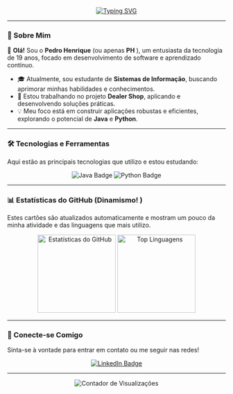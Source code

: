 <div align="center">
  <a href="https://git.io/typing-svg"><img src="https://readme-typing-svg.herokuapp.com?font=Fira+Code&size=30&pause=1000&color=F7F7F7&center=true&vCenter=true&width=435&lines=Ol%C3%A1%2C+Eu+sou+o+Pedro+Henrique+%28PH%29!;Bem-vindo+ao+meu+GitHub." alt="Typing SVG" /></a>
</div>

---

### 🚀 Sobre Mim

👋 **Olá!** Sou o **Pedro Henrique** (ou apenas **PH** ), um entusiasta da tecnologia de 19 anos, focado em desenvolvimento de software e aprendizado contínuo.

- 🎓 Atualmente, sou estudante de **Sistemas de Informação**, buscando aprimorar minhas habilidades e conhecimentos.
- 💼 Estou trabalhando no projeto **Dealer Shop**, aplicando e desenvolvendo soluções práticas.
- 💡 Meu foco está em construir aplicações robustas e eficientes, explorando o potencial de **Java** e **Python**.

---

### 🛠️ Tecnologias e Ferramentas

Aqui estão as principais tecnologias que utilizo e estou estudando:

<div align="center">
  <img src="https://img.shields.io/badge/Java-007396?style=for-the-badge&logo=java&logoColor=white" alt="Java Badge" />
  <img src="https://img.shields.io/badge/Python-3776AB?style=for-the-badge&logo=python&logoColor=white" alt="Python Badge" />
  <!-- Adicione mais tecnologias aqui! Ex: -->
  <!-- <img src="https://img.shields.io/badge/React-20232A?style=for-the-badge&logo=react&logoColor=61DAFB" alt="React Badge" /> -->
</div>

---

### 📊 Estatísticas do GitHub (Dinamismo! )

Estes cartões são atualizados automaticamente e mostram um pouco da minha atividade e das linguagens que mais utilizo.

<div align="center">
  <!-- Cartão de Estatísticas Gerais -->
  <img height="180em" src="https://github-readme-stats.vercel.app/api?username=PedrohgdSantos&show_icons=true&theme=dark&include_all_commits=true&count_private=true" alt="Estatísticas do GitHub" />
  
  <!-- Cartão de Linguagens Mais Usadas -->
  <img height="180em" src="https://github-readme-stats.vercel.app/api/top-langs/?username=PedrohgdSantos&layout=compact&langs_count=6&theme=dark" alt="Top Linguagens" />
</div>

---

### 🔗 Conecte-se Comigo

Sinta-se à vontade para entrar em contato ou me seguir nas redes!

<div align="center">
  <a href="https://www.linkedin.com/in/pedro-henrique-s-b75396298/" target="_blank">
    <img src="https://img.shields.io/badge/LinkedIn-0077B5?style=for-the-badge&logo=linkedin&logoColor=white" alt="LinkedIn Badge" />
  </a>
  <!-- Adicione seu Instagram, Twitter, etc. -->
</div>

---

<div align="center">
  <!-- Contador de Visualizações (Visitor Badge - Mais Estável) -->
  <img src="https://visitor-badge.laobi.icu/badge?page_id=PedrohgdSantos.PedrohgdSantos" alt="Contador de Visualizações" />
</div>
